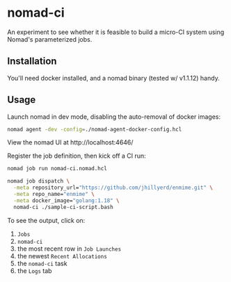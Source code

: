 # nomad-ci

An experiment to see whether it is feasible to build a micro-CI system using
Nomad's parameterized jobs.

## Installation

You'll need docker installed, and a nomad binary (tested w/ v1.1.12) handy.

## Usage

Launch nomad in dev mode, disabling the auto-removal of docker images:

```sh
nomad agent -dev -config=./nomad-agent-docker-config.hcl
```

View the nomad UI at http://localhost:4646/

Register the job definition, then kick off a CI run:

```sh
nomad job run nomad-ci.nomad.hcl

nomad job dispatch \
  -meta repository_url="https://github.com/jhillyerd/enmime.git" \
  -meta repo_name="enmime" \
  -meta docker_image="golang:1.18" \
  nomad-ci ./sample-ci-script.bash
```

To see the output, click on:

1. `Jobs`
2. `nomad-ci`
3. the most recent row in `Job Launches`
4. the newest `Recent Allocations`
5. the `nomad-ci` task
6. the `Logs` tab
